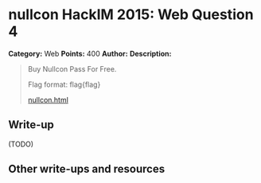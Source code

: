 # nullcon HackIM 2015: Web Question 4

**Category:** Web
**Points:** 400
**Author:**
**Description:**

>Buy Nullcon Pass For Free. 
>
>Flag format: flag{flag}
>
>[nullcon.html](http://54.165.191.231/nullcon.html)

## Write-up

(TODO)

## Other write-ups and resources
